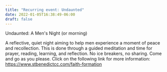 ```yaml
---
title: "Recurring event: Undaunted"
date: 2022-01-05T16:38:49-06:00
draft: false
---
```

Undaunted: A Men's Night (or morning)
<!--more-->
A reflective, quiet night aiming to help men experience a moment of peace and recollection. This is done through a guided meditation and time for prayer, reading, learning, and reflection. No ice breakers, no sharing. Come and go as you please. Click on the following link for more information: https://www.stbenedictcc.com/faith-formation
